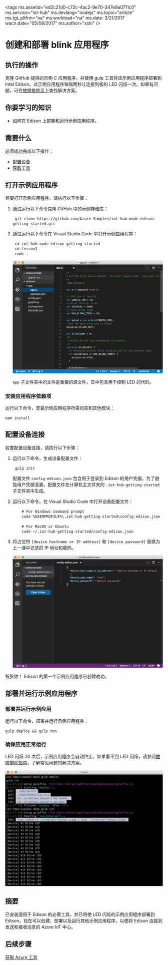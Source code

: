 <properties
    pageTitle="将闪烁应用程序部署到 Azure IoT 初学者工具包中 | Azure"
    description="克隆 GitHub 提供的示例 C 应用程序，并使用 gulp 工具将此应用程序部署到 Intel Edison 开发板。此示例应用程序每隔两秒让连接到板的 LED 闪烁一次。"
    services="iot-hub"
    documentationcenter=""
    author="shizn"
    manager="timtl"
    tags=""
    keywords="arduino led 项目, arduino led 闪烁, arduino led 闪烁代码, arduino 闪烁程序, arduino 闪烁示例" />
<tags
    ms.assetid="ed2c21d0-c72c-4ac2-9e70-347e9a0711c0"
    ms.service="iot-hub"
    ms.devlang="nodejs"
    ms.topic="article"
    ms.tgt_pltfrm="na"
    ms.workload="na"
    ms.date: 3/21/2017
    wacn.date="05/08/2017"
    ms.author="xshi" />  


# 创建和部署 blink 应用程序
## 执行的操作
克隆 GitHub 提供的示例 C 应用程序，并使用 gulp 工具将该示例应用程序部署到 Intel Edison。此示例应用程序每隔两秒让连接到板的 LED 闪烁一次。如果有问题，可在[故障排除页][troubleshooting]上查找解决方案。

## 你要学习的知识
* 如何在 Edison 上部署和运行示例应用程序。

## 需要什么
必须成功完成以下操作：

* [配置设备][configure-your-device]
* [获取工具][get-the-tools]

## 打开示例应用程序
若要打开示例应用程序，请执行以下步骤：

1. 通过运行以下命令克隆 GitHub 中的示例存储库：

   
        git clone https://github.com/Azure-Samples/iot-hub-node-edison-getting-started.git
   
2. 通过运行以下命令在 Visual Studio Code 中打开示例应用程序：

   
		cd iot-hub-node-edison-getting-started
		cd Lesson1
		code .
   

    ![存储库结构][repo-structure]  


    `app` 子文件夹中的文件是重要的源文件，其中包含用于控制 LED 的代码。

### 安装应用程序依赖项
运行以下命令，安装示例应用程序所需的库和其他模块：


	npm install


## 配置设备连接
若要配置设备连接，请执行以下步骤：

1. 运行以下命令，生成设备配置文件：

   
		gulp init
   

    配置文件 `config-edison.json` 包含用于登录到 Edison 的用户凭据。为了避免用户凭据泄漏，配置文件在计算机主文件夹的 `.iot-hub-getting-started` 子文件夹中生成。

2. 运行以下命令，在 Visual Studio Code 中打开设备配置文件：

   
		   # For Windows command prompt
		   code %USERPROFILE%\.iot-hub-getting-started\config-edison.json

		   # For MacOS or Ubuntu
		   code ~/.iot-hub-getting-started/config-edison.json
   

3. 将占位符 `[device hostname or IP address]` 和 `[device password]` 替换为上一课中记录的 IP 地址和密码。

    ![Config.json](./media/iot-hub-intel-edison-lessons/lesson1/vscode-config-mac.png)  


祝贺你！ Edison 的第一个示例应用程序已创建成功。

## 部署并运行示例应用程序

### 部署并运行示例应用
运行以下命令，部署并运行示例应用程序：


	gulp deploy && gulp run


### 确保应用正常运行
LED 闪烁 20 次后，示例应用程序会自动终止。如果看不到 LED 闪烁，请参阅[故障排除指南][troubleshooting]，了解常见问题的解决方案。

![LED 闪烁][led-blinking]  


## 摘要
已安装适用于 Edison 的必需工具，并已将使 LED 闪烁的示例应用程序部署到 Edison。现在可以创建、部署以及运行其他示例应用程序，以便将 Edison 连接到发送和接收消息的 Azure IoT 中心。

## 后续步骤
[获取 Azure 工具][get-the-azure-tools]

<!-- Images and links -->


[troubleshooting]: /documentation/articles/iot-hub-intel-edison-kit-node-troubleshooting/
[Configure-your-device]: /documentation/articles/iot-hub-intel-edison-kit-node-lesson1-configure-your-device/
[get-the-tools]: /documentation/articles/iot-hub-intel-edison-kit-node-lesson1-get-the-tools-win32/
[repo-structure]: ./media/iot-hub-intel-edison-lessons/lesson1/repo_structure.png
[led-blinking]: ./media/iot-hub-intel-edison-lessons/lesson1/led_blinking.png
[get-the-azure-tools]: /documentation/articles/iot-hub-intel-edison-kit-node-lesson2-get-azure-tools-win32/

<!---HONumber=Mooncake_0103_2017-->